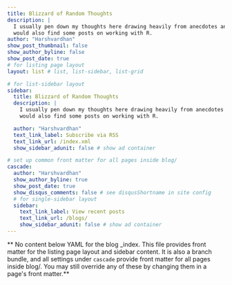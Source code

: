 ```yaml
---
title: Blizzard of Random Thoughts
description: |
  I usually pen down my thoughts here drawing heavily from anecdotes and personal experiences. You 
  would also find some posts on working with R.
author: "Harshvardhan"
show_post_thumbnail: false
show_author_byline: false
show_post_date: true
# for listing page layout
layout: list # list, list-sidebar, list-grid

# for list-sidebar layout
sidebar: 
  title: Blizzard of Random Thoughts
  description: |
    I usually pen down my thoughts here drawing heavily from anecdotes and personal experiences. You 
    would also find some posts on working with R.

  author: "Harshvardhan"
  text_link_label: Subscribe via RSS
  text_link_url: /index.xml
  show_sidebar_adunit: false # show ad container

# set up common front matter for all pages inside blog/
cascade:
  author: "Harshvardhan"
  show_author_byline: true
  show_post_date: true
  show_disqus_comments: false # see disqusShortname in site config
  # for single-sidebar layout
  sidebar:
    text_link_label: View recent posts
    text_link_url: /blogs/
    show_sidebar_adunit: false # show ad container
---
```


** No content below YAML for the blog _index. This file provides front matter for the listing page layout and sidebar content. It is also a branch bundle, and all settings under `cascade` provide front matter for all pages inside blog/. You may still override any of these by changing them in a page's front matter.**
